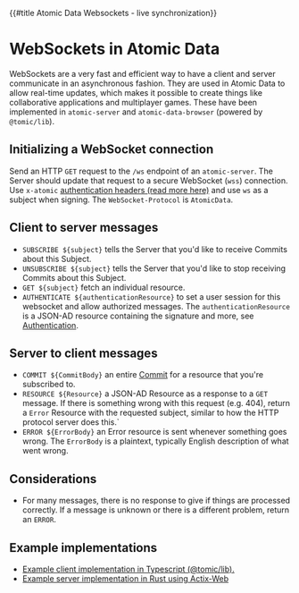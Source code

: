 {{#title Atomic Data Websockets - live synchronization}}
# WebSockets in Atomic Data

WebSockets are a very fast and efficient way to have a client and server communicate in an asynchronous fashion.
They are used in Atomic Data to allow real-time updates, which makes it possible to create things like collaborative applications and multiplayer games.
These have been implemented in `atomic-server` and `atomic-data-browser` (powered by `@tomic/lib`).

## Initializing a WebSocket connection

Send an HTTP `GET` request to the `/ws` endpoint of an `atomic-server`. The Server should update that request to a secure WebSocket (`wss`) connection.
Use `x-atomic` [authentication headers (read more here)](./authentication.md) and use `ws` as a subject when signing.
The `WebSocket-Protocol` is `AtomicData`.

## Client to server messages

- `SUBSCRIBE ${subject}` tells the Server that you'd like to receive Commits about this Subject.
- `UNSUBSCRIBE ${subject}` tells the Server that you'd like to stop receiving Commits about this Subject.
- `GET ${subject}` fetch an individual resource.
- `AUTHENTICATE ${authenticationResource}` to set a user session for this websocket and allow authorized messages. The `authenticationResource` is a JSON-AD resource containing the signature and more, see [Authentication](../src/authentication.md).

## Server to client messages

- `COMMIT ${CommitBody}` an entire [Commit](../src/commits/concepts.md) for a resource that you're subscribed to.
- `RESOURCE ${Resource}` a JSON-AD Resource as a response to a `GET` message. If there is something wrong with this request (e.g. 404), return a `Error` Resource with the requested subject, similar to how the HTTP protocol server does this.`
- `ERROR ${ErrorBody}` an Error resource is sent whenever something goes wrong. The `ErrorBody` is a plaintext, typically English description of what went wrong.

## Considerations

- For many messages, there is no response to give if things are processed correctly. If a message is unknown or there is a different problem, return an `ERROR`.

## Example implementations

- [Example client implementation in Typescript (@tomic/lib).](https://github.com/atomicdata-dev/atomic-data-browser/blob/main/lib/src/websockets.ts)
- [Example server implementation in Rust using Actix-Web](https://github.com/atomicdata-dev/atomic-server/blob/master/server/src/handlers/web_sockets.rs)
